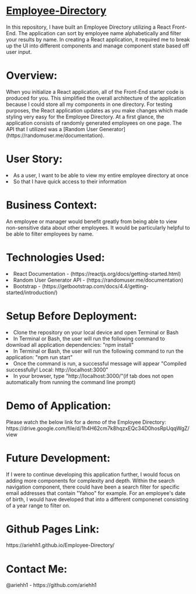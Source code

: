 # [Employee-Directory](https://ariehh1.github.io/Employee-Directory/)

In this repository, I have built an Employee Directory utilizing a React Front-End. The application can sort by employee name alphabetically and filter your results by name. In creating a React application, it required me to break up the UI into different components and manage component state based off user input.

<h1>Overview:</h1>
When you initialize a React application, all of the Front-End starter code is produced for you. This simplified the overall architecture of the application because I could store all my components in one directory. For testing purposes, the React application updates as you make changes which made styling very easy for the Employee Directory. At a first glance, the application consists of randomly generated employees on one page. The API that I utilized was a [Random User Generator](https://randomuser.me/documentation).

<h1>User Story:</h1>
<li>As a user, I want to be able to view my entire employee directory at once</li>
<li>So that I have quick access to their information</li>

<h1>Business Context:</h1>
An employee or manager would benefit greatly from being able to view non-sensitive data about other employees. It would be particularly helpful to be able to filter employees by name.

<h1>Technologies Used:</h1>
<li>React Documentation - (https://reactjs.org/docs/getting-started.html)</li>
<li>Random User Generator API - (https://randomuser.me/documentation)</li>
<li>Bootstrap - (https://getbootstrap.com/docs/4.4/getting-started/introduction/)</li>

<h1>Setup Before Deployment:</h1>
<li>Clone the repository on your local device and open Terminal or Bash</li>
<li>In Terminal or Bash, the user will run the following command to download all application dependencies: "npm install"</li>
<li>In Terminal or Bash, the user will run the following command to run the application: "npm run start"</li>
<li>Once the command is run, a successful message will appear "Compiled successfully! Local: http://localhost:3000"</li>
<li>In your browser, type "http://localhost:3000/"(if tab does not open automatically from running the command line prompt)</li>

<h1>Demo of Application:</h1>
Please watch the below link for a demo of the Employee Directory:
https://drive.google.com/file/d/1h4H62cm7k8hqzxEQc34D0hosRpUqqWgZ/view

<h1>Future Development:</h1>
If I were to continue developing this application further, I would focus on adding more components for complexity and depth. Within the search navigation component, there could have been a search filter for specific email addresses that contain "Yahoo" for example. For an employee's date of birth, I would have developed that into a different componenet consisting of a year range to filter on.

<h1>Github Pages Link:</h1>
https://ariehh1.github.io/Employee-Directory/

<h1>Contact Me:</h1>
@ariehh1 - https://github.com/ariehh1

